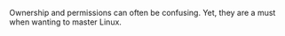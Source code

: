 Ownership and permissions can often be confusing. Yet, they are a must when wanting to master Linux.